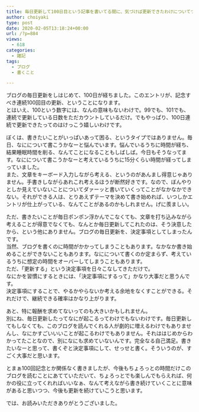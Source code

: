 ```yaml
---
title: 毎日更新して100日目という記事を書いてる間に、気づけば更新できたわけについてつらつら書いていました。
author: choiyaki
type: post
date: 2020-02-05T13:18:24+00:00
url: /?p=884
views:
  - 618
categories:
  - 雑記
tags:
  - ブログ
  - 書くこと

---
```

ブログの毎日更新をしはじめて、100日が経ちました。このエントリが、記念すべき連続100回目の更新、ということになります。  
とはいえ、100という数字には、なんの意味もないわけで。99でも、101でも、連続で更新している日数をただカウントしているだけ。でもやっぱり、100日連続で更新できたってのはけっこう嬉しいわけです。

ぼくは、書きたいことがいっぱいあって困る、というタイプではありません。毎日、なにについて書こうかなーと悩んでいます。悩んでいるうちに時間が経ち、結果睡眠時間を削る、なんてことになることもしばしば。今日もそうなってます。なにについて書こうかなーと考えているうちに15分くらい時間が経ってしまっていました。  
また、文章をキーボード入力しながら考える、というのがあんまし得意じゃありません。手書きしながらあれこれ考えるほうが断然好きです。なので、ぼんやりとしか見えていないことについてダァーッと書いていくってことがなかなかできない。それができる人は、とりあえずテーマを決めて書き始めれば、いつしかエントリが仕上がっている、なんてことがあるのかもしれません。げに羨ましい。

ただ、書きたいことが毎日ポンポン浮かんでこなくても、文章を打ち込みながら考えることが得意でなくても、なんとか毎日更新してこれたのは、そう決意したから、という他にありません。ブログの毎日更新を、決定事項としてしまったんです。  
当然、ブログを書くのに時間がかかってしまうこともあります。なかなか書き始めることができないこともあります。なにについて書くのか定まらず、考えているうちに想定の時間をオーバーしてしまうこともあります。  
ただ、「更新する」という決定事項を日々こなしてきただけで。  
なにかを習慣にするときには、「決定事項にするって」かなり大事だと思うんです。  
決定事項にすることで、やるかやらないか考える余地をなくすことができる。それだけで、継続できる確率はかなり上がります。

あと、特に報酬を求めてないってのも大きいかもしれません。  
別にね、毎日更新したってなにが起こるってわけでもないわけです。毎日更新してもしなくても、このブログを読んでくれる人が劇的に増えるわけでもありませんし、なにかすごいいいことが起こるわけでもありません。それははじめからわかってたことなので、別になにも求めていないんです。完全なる自己満足。書きたいなーと思って、書くぞと決定事項にして、せっせと書く。そういうのが、すごく大事だと思います。

とまぁ100回記念とか関係なく書きましたが、今後もちょろっとの時間だけこのブログを読むことにあてていただいて、ちょろっとでも楽しんでもらえれば、何かの役に立ってくれればいいなぁ、なんて考えながら書き続けていくことに意味があると思いつつ、今後も更新を続けていこうと思います。

では、お読みいただきありがとうございました。